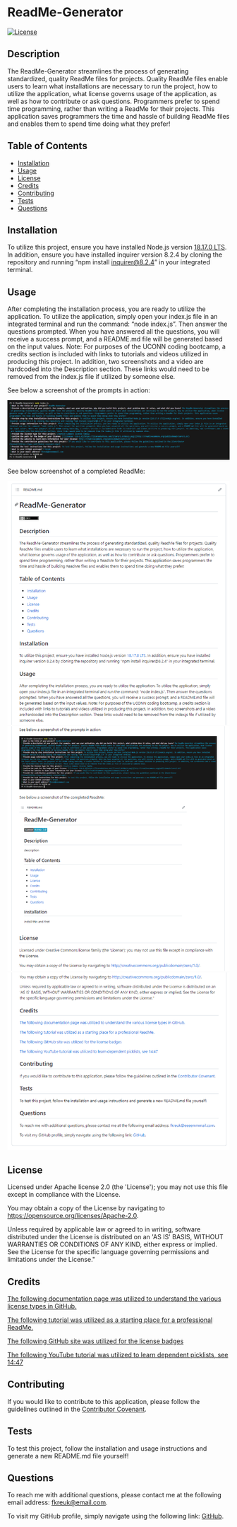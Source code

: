 # ReadMe-Generator
[![License](https://img.shields.io/badge/License-Apache_2.0-blue.svg)](https://opensource.org/licenses/Apache-2.0)
 
 ## Description
 
 The ReadMe-Generator streamlines the process of generating standardized, quality ReadMe files for projects. Quality ReadMe files enable users to learn what installations are necessary to run the project, how to utilize the application, what license governs usage of the application, as well as how to contribute or ask questions. Programmers prefer to spend time programming, rather than writing a ReadMe for their projects. This application saves programmers the time and hassle of building ReadMe files and enables them to spend time doing what they prefer!
 
 ## Table of Contents
 
 - [Installation](#installation)
 - [Usage](#usage)
 - [License](#license)
 - [Credits](#credits)
 - [Contributing](#contributing)
 - [Tests](#tests)
 - [Questions](#questions)
 
 ## Installation
 
 To utilize this project, ensure you have installed Node.js version [18.17.0 LTS](nodejs.org/en). In addition, ensure you have installed inquirer version 8.2.4 by cloning the repository and running “npm install inquirer@8.2.4” in your integrated terminal.
 
 ## Usage
 
 After completing the installation process, you are ready to utilize the application. To utilize the application, simply open your index.js file in an integrated terminal and run the command: “node index.js”. Then answer the questions prompted. When you have answered all the questions, you will receive a success prompt, and a README.md file will be generated based on the input values. Note: For purposes of the UCONN coding bootcamp, a credits section is included with links to tutorials and videos utilized in producing this project. In addition, two screenshots and a video are hardcoded into the Description section. These links would need to be removed from the index.js file if utilized by someone else.
 
See below a screenshot of the prompts in action:

![Screenshot](https://github.com/f-kreuk/ReadMe-Generator/blob/main/Main/Assets/Images/screenshot.PNG)

See below screenshot of a completed ReadMe:

![Screenshot2](https://github.com/f-kreuk/ReadMe-Generator/blob/main/Main/Assets/Images/screenshot2.PNG)
![Screenshot3](https://github.com/f-kreuk/ReadMe-Generator/blob/main/Main/Assets/Images/screenshot3.PNG)
![Screenshot4](https://github.com/f-kreuk/ReadMe-Generator/blob/main/Main/Assets/Images/screenshot4.PNG)

 
 ## License
 
 Licensed under Apache license 2.0 (the 'License'); you may not use this file except in compliance with the License. 
 
 You may obtain a copy of the License by navigating to https://opensource.org/licenses/Apache-2.0.
 
 Unless required by applicable law or agreed to in writing, software distributed under the License is distributed on an 'AS IS' BASIS, WITHOUT WARRANTIES OR CONDITIONS OF ANY KIND, either express or implied. See the License for the specific language governing permissions and limitations under the License."
 
 
 ## Credits
 
 [The following documentation page was utilized to understand the various license types in GitHub.](https://docs.github.com/en/repositories/managing-your-repositorys-settings-and-features/customizing-your-repository/licensing-a-repository)
 
 [The following tutorial was utilized as a starting place for a professional ReadMe.](https://coding-boot-camp.github.io/full-stack/github/professional-readme-guide)

 [The following GitHub site was utilized for the license badges](https://gist.github.com/lukas-h/2a5d00690736b4c3a7ba)

 [The following YouTube tutorial was utilized to learn dependent picklists, see 14:47](https://www.youtube.com/watch?v=CfS6eOBe8AY)
 
 
 ## Contributing
 
 If you would like to contribute to this application, please follow the guidelines outlined in the [Contributor Covenant](https://www.contributor-covenant.org/).
  
 
 ## Tests
 
 To test this project, follow the installation and usage instructions and generate a new README.md file yourself!
 
 
 ## Questions

 To reach me with additional questions, please contact me at the following email address: fkreuk@email.com.

 To visit my GitHub profile, simply navigate using the following link: [GitHub](https://github.com/f-kreuk).